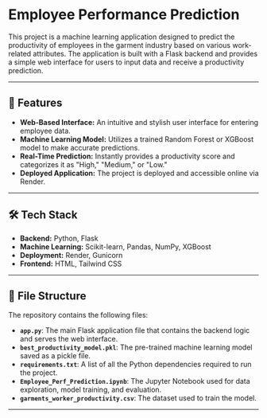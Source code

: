 # Employee Performance Prediction

This project is a machine learning application designed to predict the productivity of employees in the garment industry based on various work-related attributes. The application is built with a Flask backend and provides a simple web interface for users to input data and receive a productivity prediction.

---

## 🚀 Features

- **Web-Based Interface:** An intuitive and stylish user interface for entering employee data.
- **Machine Learning Model:** Utilizes a trained Random Forest or XGBoost model to make accurate predictions.
- **Real-Time Prediction:** Instantly provides a productivity score and categorizes it as "High," "Medium," or "Low."
- **Deployed Application:** The project is deployed and accessible online via Render.

---

## 🛠️ Tech Stack

- **Backend:** Python, Flask
- **Machine Learning:** Scikit-learn, Pandas, NumPy, XGBoost
- **Deployment:** Render, Gunicorn
- **Frontend:** HTML, Tailwind CSS

---

## 📂 File Structure

The repository contains the following files:

- **`app.py`**: The main Flask application file that contains the backend logic and serves the web interface.
- **`best_productivity_model.pkl`**: The pre-trained machine learning model saved as a pickle file.
- **`requirements.txt`**: A list of all the Python dependencies required to run the project.
- **`Employee_Perf_Prediction.ipynb`**: The Jupyter Notebook used for data exploration, model training, and evaluation.
- **`garments_worker_productivity.csv`**: The dataset used to train the model.

---

